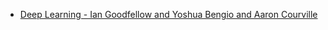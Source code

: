 - [Deep Learning - Ian Goodfellow and Yoshua Bengio and Aaron Courville](https://www.deeplearningbook.org/)